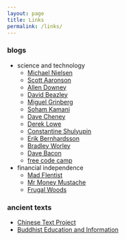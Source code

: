 ```yaml
---
layout: page
title: Links
permalink: /links/
---
```


### blogs

* science and technology
    * [Michael Nielsen][nielsen]
    * [Scott Aaronson](https://www.scottaaronson.com/blog/)
    * [Allen Downey](http://allendowney.blogspot.com/)
    * [David Beazley](https://www.dabeaz.com/index.html)
    * [Miguel Grinberg](https://blog.miguelgrinberg.com/index)
    * [Soham Kamani](https://www.sohamkamani.com/blog)
    * [Dave Cheney](https://dave.cheney.net)
    * [Derek Lowe](http://blogs.sciencemag.org/pipeline/)
    * [Constantine Shulyupin](http://makelinux.net/)
    * [Erik Bernhardsson](https://erikbern.com/)
    * [Bradley Worley](http://geekysuavo.github.io/about.html)
    * [Dave Bacon](http://dabacon.org/)
    * [free code camp](https://medium.freecodecamp.org/)
* financial independence
    * [Mad FIentist](https://www.madfientist.com/)
    * [Mr Money Mustache](http://www.mrmoneymustache.com)
    * [Frugal Woods](http://www.frugalwoods.com)

### ancient texts

* [Chinese Text Project](http://ctext.org/)
* [Buddhist Education and Information][buddhist]


[buddhist]: http://www.buddhanet.net/
[nielsen]: http://michaelnielsen.org/
